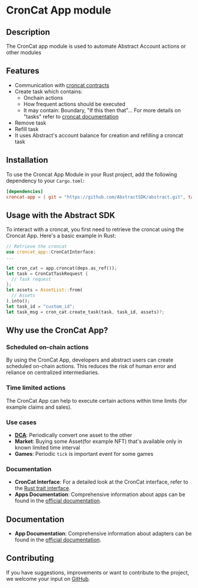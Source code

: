 # CronCat App module

## Description

The CronCat app module is used to automate Abstract Account actions or other modules

## Features
- Communication with [croncat contracts](https://docs.cron.cat/docs/deployed-contracts/)
- Create task which contains:
  - Onchain actions
  - How frequent actions should be executed
  - It may contain: Boundary, "If this then that"... For more details on "tasks" refer to [croncat documentation](https://docs.cron.cat/docs/task-anatomy/)
- Remove task
- Refill task
- It uses Abstract's account balance for creation and refilling a croncat task 

## Installation

To use the Croncat App Module in your Rust project, add the following dependency to your `Cargo.toml`:
```toml
[dependencies]
croncat-app = { git = "https://github.com/AbstractSDK/abstract.git", tag="v0.18.0", default-features = false }
```

## Usage with the Abstract SDK
To interact with a croncat, you first need to retrieve the croncat using the Croncat App. Here's a basic example in Rust:
```rust
// Retrieve the croncat
use croncat_app::CronCatInterface;
...

let cron_cat = app.croncat(deps.as_ref());
let task = CronCatTaskRequest {
  // Task request
};
let assets = AssetList::from(
  // Assets
).into();
let task_id = "custom_id";
let task_msg = cron_cat.create_task(task, task_id, assets)?;
```

## Why use the CronCat App?

### Scheduled on-chain actions
By using the CronCat App, developers and abstract users can create scheduled on-chain actions. This reduces the risk of human error and reliance on centralized intermediaries.

### Time limited actions
The CronCat App can help to execute certain actions within time limits (for example claims and sales).

### Use cases
- **[DCA](../dca/README.md)**: Periodically convert one asset to the other
- **Market**: Buying some Asset(for example NFT) that's available only in known limited time interval
- **Games**: Periodic `tick` is important event for some games 

### Documentation
- **CronCat Interface**: For a detailed look at the CronCat interface, refer to the [Rust trait interface](https://github.com/AbstractSDK/abstract/blob/42d967c3b13c1194e92a03244c8c5b2843726d12/modules/contracts/apps/croncat/src/api.rs#L21).
- **Apps Documentation**: Comprehensive information about apps can be found in the [official documentation](https://docs.abstract.money/3_framework/7_module_types.html#apps).


## Documentation

- **App Documentation**: Comprehensive information about adapters can be found in the [official documentation](https://docs.abstract.money/3_framework/6_module_types.html#apps).

## Contributing

If you have suggestions, improvements or want to contribute to the project, we welcome your input on [GitHub](https://github.com/AbstractSDK/abstract).
